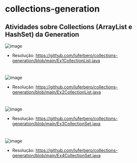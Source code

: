 # collections-generation
## Atividades sobre Collections (ArrayList e HashSet) da Generation 

![image](https://user-images.githubusercontent.com/126680747/233165868-36a1d5eb-47e8-4c8d-9d89-19207e9095d4.png)
- Resolução: https://github.com/luferbero/collections-generation/blob/main/Ex1CollectionList.java
# 
![image](https://user-images.githubusercontent.com/126680747/233166304-f195e3f7-0593-41de-a280-3d6231635e2d.png)
- Resolução: https://github.com/luferbero/collections-generation/blob/main/Ex2CollectionList.java
# 
![image](https://user-images.githubusercontent.com/126680747/233166583-48dd22c8-c8ef-448f-87e9-d6502dd7c654.png)
- Resolução: https://github.com/luferbero/collections-generation/blob/main/Ex3CollectionSet.java
# 
![image](https://user-images.githubusercontent.com/126680747/233166777-e7b8a64d-c93f-4a08-b513-509369daba17.png)
- Resolução: https://github.com/luferbero/collections-generation/blob/main/Ex4CollectionSet.java

